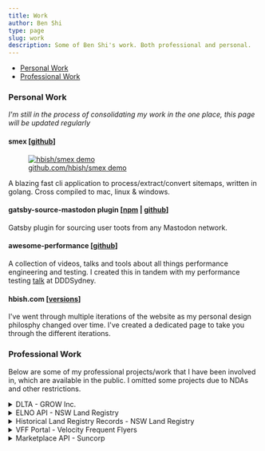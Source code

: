 ```yaml
---
title: Work
author: Ben Shi
type: page
slug: work
description: Some of Ben Shi's work. Both professional and personal.
---
```


- [Personal Work](#personal-work)
- [Professional Work](#professional-work)

### Personal Work

_I'm still in the process of consolidating my work in the one place, this page will be updated
regularly_

#### smex [[github](https://github.com/hbish/smex)]

<div>
<figure class="float-right" >
    <a href="https://asciinema.org/a/327587">
	    <img src="https://asciinema.org/a/327587.svg" alt="hbish/smex demo">
	    <figcaption>github.com/hbish/smex demo</figcaption>
	</a>
</figure>

A blazing fast cli application to process/extract/convert sitemaps, written in golang. Cross
compiled to mac, linux & windows.

</div>

#### gatsby-source-mastodon plugin [[npm](https://www.npmjs.com/package/gatsby-source-mastodon) | [github](https://github.com/hbish/gatsby-source-mastodon)]

Gatsby plugin for sourcing user toots from any Mastodon network.

#### awesome-performance [[github](https://github.com/hbish/awesome-performance)]

A collection of videos, talks and tools about all things performance engineering and testing. I
created this in tandem with my performance testing [talk](https://dddsydney2019.hbish.com/#slide=1)
at DDDSydney.

#### hbish.com [[versions](/versions)]

I've went through multiple iterations of the website as my personal design philosphy changed over
time. I've created a dedicated page to take you through the different iterations.

### Professional Work

Below are some of my professional projects/work that I have been involved in, which are available in
the public. I omitted some projects due to NDAs and other restrictions.

<details><summary>DLTA - GROW Inc.</summary>

A superannuation administration platform designed from the ground up built on top of distributed
ledger technology (Corda)
([find out more](https://www.financialstandard.com.au/news/grow-super-signs-first-admin-client-153801514)).

**Technology** - Kotlin, R3 Corda, Spring Boot, VueJs, Node.Js, Postgres, RPC, Rest API, AWS

</details>

<details><summary>ELNO API - NSW Land Registry</summary>

A rebuild of NSW Land Registry's electronic conveyancing API from monolithic service to a
distributed microservices architecture. The system was designed to be scalable, flexible and secure.
Additionally, the platform was reengineered to support multiple ELNO operators, at the time of the
build only PEXA and Sympli are operating on the new platform
([find out more](https://www.nswlrs.com.au/About/About/Announcements/59)).

**Technology** - Java, Spring Boot, Apigee, MSSQL, AWS

</details>

<details><summary>Historical Land Registry Records - NSW Land Registry</summary>

A rebuild of NSW Land Registry's historical land record system to view historical/archived maps,
charters and indexes for the state. The new application focused on speed and usability through the
use of ElasticSearch. The system was required to serve out over 5TB of historical images and 2GB of
index data ([find out more](https://hlrv.nswlrs.com.au)).

**Technology** - React.js, Ant Design, ElasticSearch, OpenSeadragon, MSSQL, AWS

</details>

<details><summary>VFF Portal - Velocity Frequent Flyers</summary>

A new iPaaS implementation built for Velocity Frequent Flyers to integrate with VFF's many
downstream systems such s user profiles, frequent flyer points and other backing services.
Microservices architecture with Apigee as API gatway and keycloak as authentication and
authorization service ([find out more](https://experience.velocityfrequentflyer.com/)).

**Technology** - Java, Sprint Boot, Apigee, KeyCloak, AWS

</details>

<details><summary>Marketplace API - Suncorp</summary>

A new marketplace to bring all of Suncorp products and its child brands together in a single place.
I worked as a consultant on the building the life insurance API
([link](https://www.itnews.com.au/news/suncorps-marketplace-api-platform-unleashed-in-tilt-at-open-banking-499891)).

**Technology** - Java, Sprint Boot, Axway, Oauth2, AWS

</details>

